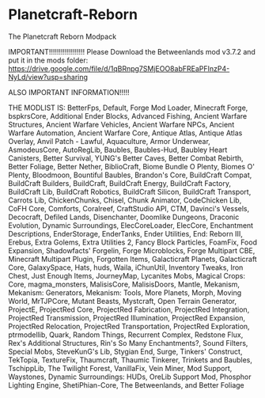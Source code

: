# Planetcraft-Reborn
 The Planetcraft Reborn Modpack

 IMPORTANT!!!!!!!!!!!!!!!!!!
 Please Download the Betweenlands mod v3.7.2 and put it in the mods folder: https://drive.google.com/file/d/1qBRnpg7SMjEOO8abFREaPFInzP4-NyLd/view?usp=sharing



ALSO IMPORTANT INFORMATION!!!!!

THE MODLIST IS:
BetterFps, Default,  Forge Mod Loader,  Minecraft Forge,  bspkrsCore,  Additional Ender Blocks,  Advanced Fishing,  Ancient Warfare Structures,  Ancient Warfare Vehicles,  Ancient Warfare NPCs,  Ancient Warfare Automation,  Ancient Warfare Core,  Antique Atlas,  Antique Atlas Overlay,  Anvil Patch - Lawful,  Aquaculture,  Armor Underwear,  AsmodeusCore,  AutoRegLib,  Baubles,  Baubles-Hud,  Baubley Heart Canisters,  Better Survival,  YUNG's Better Caves,  Better Combat Rebirth,  Better Foliage,  Better Nether,  BiblioCraft,  Biome Bundle O Plenty,  Biomes O' Plenty,  Bloodmoon,  Bountiful Baubles,  Brandon's Core,  BuildCraft Compat,  BuildCraft Builders,  BuildCraft,  BuildCraft Energy,  BuildCraft Factory,  BuildCraft Lib,  BuildCraft Robotics,  BuildCraft Silicon,  BuildCraft Transport,  Carrots Lib,  ChickenChunks,  Chisel,  Chunk Animator,  CodeChicken Lib,  CoFH Core,  Comforts,  Coralreef,  CraftStudio API,  CTM,  Davinci's Vessels,  Decocraft,  Defiled Lands,  Disenchanter,  Doomlike Dungeons,  Draconic Evolution,  Dynamic Surroundings,  ElecCoreLoader,  ElecCore,  Enchantment Descriptions,  EnderStorage,  EnderTanks,  Ender Utilities,  End: Reborn III,  Erebus,  Extra Golems,  Extra Utilities 2,  Fancy Block Particles,  FoamFix,  Food Expansion,  Shadowfacts' Forgelin,  Forge Microblocks,  Forge Multipart CBE,  Minecraft Multipart Plugin,  Forgotten Items,  Galacticraft Planets,  Galacticraft Core,  GalaxySpace,  Hats,  huds,  Waila,  iChunUtil,  Inventory Tweaks,  Iron Chest,  Just Enough Items,  JourneyMap,  Lycanites Mobs,  Magical Crops: Core,  magma_monsters,  MalisisCore,  MalisisDoors,  Mantle,  Mekanism,  Mekanism: Generators,  Mekanism: Tools,  More Planets,  Morph,  Moving World,  MrTJPCore,  Mutant Beasts,  Mystcraft,  Open Terrain Generator,  ProjectE,  ProjectRed Core,  ProjectRed Fabrication,  ProjectRed Integration,  ProjectRed Transmission,  ProjectRed Illumination,  ProjectRed Expansion,  ProjectRed Relocation,  ProjectRed Transportation,  ProjectRed Exploration,  ptrmodellib,  Quark,  Random Things,  Recurrent Complex,  Redstone Flux,  Rex's Additional Structures,  Rin's So Many Enchantments?,  Sound Filters,  Special Mobs,  SteveKunG's Lib,  Stygian End,  Surge,  Tinkers' Construct,  TekTopia,  TextureFix,  Thaumcraft,  Thaumic Tinkerer,  Trinkets and Baubles,  TschippLib,  The Twilight Forest,  VanillaFix,  Vein Miner,  Mod Support,  Waystones,  Dynamic Surroundings: HUDs,  OreLib Support Mod,  Phosphor Lighting Engine,  ShetiPhian-Core,  The Betweenlands, and Better Foliage
